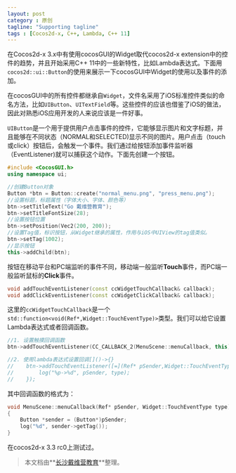 ```yaml
---
layout: post
category : 原创
tagline: "Supporting tagline"
tags : [Cocos2d-x, C++, Lambda, C++ 11]
---
```


在Cocos2d-x 3.x中有使用cocosGUI的Widget取代cocos2d-x extension中的控件的趋势，并且开始采用C++ 11中的一些新特性，比如Lambda表达式。下面用`cocos2d::ui::Button`的使用来展示一下cocosGUI中Widget的使用以及事件的添加。

在cocosGUI中的所有控件都继承自`Widget`，文件名采用了iOS标准控件类似的命名方法，比如`UIButton`、`UITextField`等。这些控件的应该也借鉴了iOS的做法，因此对熟悉iOS应用开发的人来说应该是一件好事。

`UIButton`是一个用于提供用户点击事件的控件，它能够显示图片和文字标题，并且能够在不同状态（NORMAL和SELECTED)显示不同的图片。用户点击（touch或click）按钮后，会触发一个事件。我们通过给按钮添加事件监听器（EventListener)就可以捕获这个动作。下面先创建一个按钮。

```cpp
#include <CocosGUI.h>
using namespace ui;

//创建Button对象
Button *btn = Button::create("normal_menu.png", "press_menu.png");
//设置标题，标题属性（字体大小、字体、颜色等）
btn->setTitleText("Go 戴维营教育");
btn->setTitleFontSize(28);
//设置按钮位置
btn->setPosition(Vec2(200, 200));
//设置Tag值，标识按钮，从Widget继承的属性，作用与iOS中UIView的tag值类似。
btn->setTag(1002);
//显示按钮
this->addChild(btn);
```

按钮在移动平台和PC端监听的事件不同，移动端一般监听**Touch**事件，而PC端一般监听鼠标的**Click**事件。

```cpp
void addTouchEventListener(const ccWidgetTouchCallback& callback);
void addClickEventListener(const ccWidgetClickCallback& callback);
```

这里的`ccWidgetTouchCallback`是一个`std::function<void(Ref*,Widget::TouchEventType)>`类型。我们可以给它设置Lambda表达式或者回调函数。

```cpp
//1. 设置触摸回调函数
btn->addTouchEventListener(CC_CALLBACK_2(MenuScene::menuCallback, this));

//2. 使用lambda表达式设置回调[]()->{}
//    btn->addTouchEventListener([=](Ref* pSender,Widget::TouchEventType type){
//        log("%p->%d", pSender, type);
//    });
```

其中回调函数的格式为：

```cpp
void MenuScene::menuCallback(Ref* pSender, Widget::TouchEventType type)
{
    Button *sender = (Button*)pSender;
    log("%d", sender->getTag());
}
```

在cocos2d-x 3.3 rc0上测试过。

> 本文档由**[长沙戴维营教育](http://www.diveinedu.cn)**整理。

